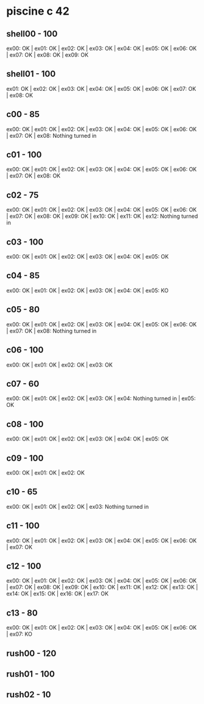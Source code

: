 # piscine c 42

## shell00 - 100
ex00: OK | ex01: OK | ex02: OK | ex03: OK | ex04: OK | ex05: OK | ex06: OK | ex07: OK | ex08: OK | ex09: OK

## shell01 - 100
ex01: OK | ex02: OK | ex03: OK | ex04: OK | ex05: OK | ex06: OK | ex07: OK | ex08: OK

## c00 - 85
ex00: OK | ex01: OK | ex02: OK | ex03: OK | ex04: OK | ex05: OK | ex06: OK | ex07: OK | ex08: Nothing turned in

## c01 - 100
ex00: OK | ex01: OK | ex02: OK | ex03: OK | ex04: OK | ex05: OK | ex06: OK | ex07: OK | ex08: OK

## c02 - 75
ex00: OK | ex01: OK | ex02: OK | ex03: OK | ex04: OK | ex05: OK | ex06: OK | ex07: OK | ex08: OK | ex09: OK | ex10: OK | ex11: OK | ex12: Nothing turned in

## c03 - 100
ex00: OK | ex01: OK | ex02: OK | ex03: OK | ex04: OK | ex05: OK

## c04 - 85
ex00: OK | ex01: OK | ex02: OK | ex03: OK | ex04: OK | ex05: KO

## c05 - 80
ex00: OK | ex01: OK | ex02: OK | ex03: OK | ex04: OK | ex05: OK | ex06: OK | ex07: OK | ex08: Nothing turned in

## c06 - 100
ex00: OK | ex01: OK | ex02: OK | ex03: OK

## c07 - 60
ex00: OK | ex01: OK | ex02: OK | ex03: OK | ex04: Nothing turned in | ex05: OK

## c08 - 100
ex00: OK | ex01: OK | ex02: OK | ex03: OK | ex04: OK | ex05: OK

## c09 - 100
ex00: OK | ex01: OK | ex02: OK

## c10 - 65
ex00: OK | ex01: OK | ex02: OK | ex03: Nothing turned in

## c11 - 100
ex00: OK | ex01: OK | ex02: OK | ex03: OK | ex04: OK | ex05: OK | ex06: OK | ex07: OK

## c12 - 100
ex00: OK | ex01: OK | ex02: OK | ex03: OK | ex04: OK | ex05: OK | ex06: OK | ex07: OK | ex08: OK | ex09: OK | ex10: OK | ex11: OK | ex12: OK | ex13: OK | ex14: OK | ex15: OK | ex16: OK | ex17: OK

## c13 - 80
ex00: OK | ex01: OK | ex02: OK | ex03: OK | ex04: OK | ex05: OK | ex06: OK | ex07: KO

## rush00 - 120

## rush01 - 100

## rush02 - 10
